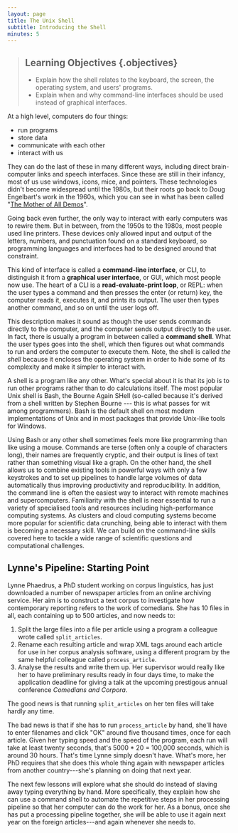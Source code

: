 ```yaml
---
layout: page
title: The Unix Shell
subtitle: Introducing the Shell
minutes: 5
---
```

> ## Learning Objectives {.objectives}
>
> *   Explain how the shell relates to the keyboard, the screen, the operating system, and users' programs.
> *   Explain when and why command-line interfaces should be used instead of graphical interfaces.

At a high level, computers do four things:

-   run programs
-   store data
-   communicate with each other
-   interact with us

They can do the last of these in many different ways,
including direct brain-computer links and speech interfaces.
Since these are still in their infancy,
most of us use windows, icons, mice, and pointers.
These technologies didn't become widespread until the 1980s,
but their roots go back to Doug Engelbart's work in the 1960s,
which you can see in what has been called
"[The Mother of All Demos](http://www.youtube.com/watch?v=a11JDLBXtPQ)".

Going back even further,
the only way to interact with early computers was to rewire them.
But in between,
from the 1950s to the 1980s,
most people used line printers.
These devices only allowed input and output of the letters, numbers, and punctuation found on a standard keyboard,
so programming languages and interfaces had to be designed around that constraint.

This kind of interface is called a
**command-line interface**, or CLI,
to distinguish it from a
**graphical user interface**, or GUI,
which most people now use.
The heart of a CLI is a **read-evaluate-print loop**, or REPL:
when the user types a command and then presses the enter (or return) key,
the computer reads it,
executes it,
and prints its output.
The user then types another command,
and so on until the user logs off.

This description makes it sound as though the user sends commands directly to the computer,
and the computer sends output directly to the user.
In fact,
there is usually a program in between called a
**command shell**.
What the user types goes into the shell,
which then figures out what commands to run and orders the computer to execute them. Note, the shell is called *the shell* because it encloses the operating system in order to hide some of its complexity and make it simpler to interact with.

A shell is a program like any other.
What's special about it is that its job is to run other programs
rather than to do calculations itself.
The most popular Unix shell is Bash,
the Bourne Again SHell
(so-called because it's derived from a shell written by Stephen Bourne --- this
is what passes for wit among programmers).
Bash is the default shell on most modern implementations of Unix
and in most packages that provide Unix-like tools for Windows.

Using Bash or any other shell
sometimes feels more like programming than like using a mouse.
Commands are terse (often only a couple of characters long),
their names are frequently cryptic,
and their output is lines of text rather than something visual like a graph.
On the other hand,
the shell allows us to combine existing tools in powerful ways with only a few keystrokes
and to set up pipelines to handle large volumes of data automatically thus improving productivity and reproducibility.
In addition, the command line is often the easiest way to interact with remote machines and supercomputers.
Familiarity with the shell is near essential to run a variety of specialised tools and resources including high-performance computing systems. As clusters and cloud computing systems become more popular for scientific data crunching,
being able to interact with them is becoming a necessary skill. We can build on the command-line skills covered here to tackle a wide range of scientific questions and computational challenges.

## Lynne's Pipeline: Starting Point

Lynne Phaedrus, a PhD student working on corpus linguistics,
has just downloaded a number of newspaper articles from an online archiving service.
Her aim is to construct a text corpus to investigate how contemporary reporting refers to the work of comedians.
She has 10 files in all, each containing up to 500 articles, and now needs to:

1.  Split the large files into a file per article
    using a program a colleague wrote called `split_articles`.
2.  Rename each resulting article and wrap XML tags around each article
    for use in her corpus analysis software,
    using a different program by the same helpful colleague called
    `process_article`.
3.  Analyse the results and write them up.
    Her supervisor would really like her to have preliminary results ready
    in four days time, 
    to make the application deadline for giving a talk at the upcoming
    prestigous annual conference *Comedians and Corpora*.

The good news is that running `split_articles` on her ten files will take hardly
any time.

The bad news is that if she has to run `process_article` by hand,
she'll have to enter filenames and click "OK" around five thousand times, once
for each article.
Given her typing speed and the speed of the program, each run will take at least twenty seconds,
that's 5000 * 20 = 100,000 seconds, which is around 30 hours.
That's time Lynne simply doesn't have.
What's more, her PhD requires that she does this whole thing again with newspaper
articles from another country---she's planning on doing that next year.

The next few lessons will explore what she should do instead of slaving away
typing everything by hand.
More specifically,
they explain how she can use a command shell
to automate the repetitive steps in her processing pipeline
so that her computer can do the work for her.
As a bonus,
once she has put a processing pipeline together,
she will be able to use it again next year on the foreign articles---and again
whenever she needs to.

